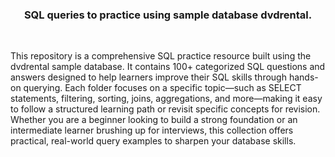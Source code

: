 </p>
<h3 align="center">SQL queries to practice using sample database dvdrental.</h3>
<br/>
</p>
This repository is a comprehensive SQL practice resource built using the dvdrental sample database. It contains 100+ categorized SQL questions and answers designed to help learners improve their SQL skills through hands-on querying. Each folder focuses on a specific topic—such as SELECT statements, filtering, sorting, joins, aggregations, and more—making it easy to follow a structured learning path or revisit specific concepts for revision.
Whether you are a beginner looking to build a strong foundation or an intermediate learner brushing up for interviews, this collection offers practical, real-world query examples to sharpen your database skills.</h3>
<br/>
